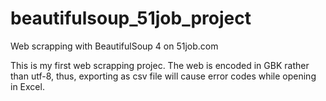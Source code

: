# beautifulsoup_51job_project
Web scrapping with BeautifulSoup 4 on 51job.com

This is my first web scrapping projec.
The web is encoded in GBK rather than utf-8, thus, exporting as csv file will cause error codes while opening in Excel.

